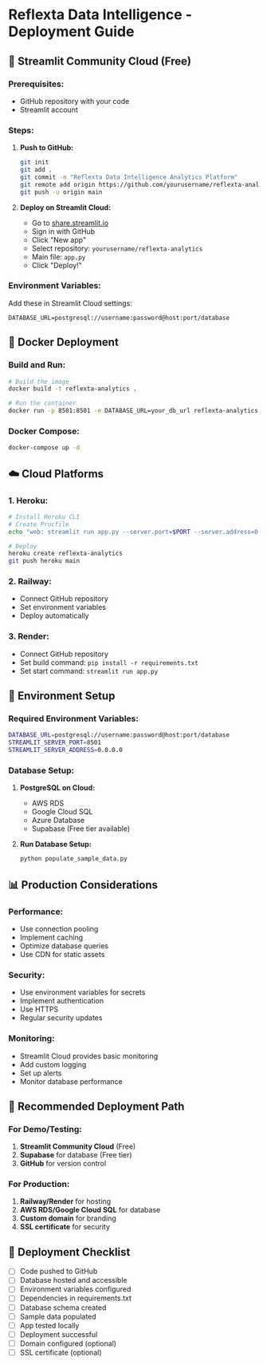 # Reflexta Data Intelligence - Deployment Guide

## 🚀 Streamlit Community Cloud (Free)

### Prerequisites:
- GitHub repository with your code
- Streamlit account

### Steps:
1. **Push to GitHub:**
   ```bash
   git init
   git add .
   git commit -m "Reflexta Data Intelligence Analytics Platform"
   git remote add origin https://github.com/yourusername/reflexta-analytics.git
   git push -u origin main
   ```

2. **Deploy on Streamlit Cloud:**
   - Go to [share.streamlit.io](https://share.streamlit.io)
   - Sign in with GitHub
   - Click "New app"
   - Select repository: `yourusername/reflexta-analytics`
   - Main file: `app.py`
   - Click "Deploy!"

### Environment Variables:
Add these in Streamlit Cloud settings:
```
DATABASE_URL=postgresql://username:password@host:port/database
```

## 🐳 Docker Deployment

### Build and Run:
```bash
# Build the image
docker build -t reflexta-analytics .

# Run the container
docker run -p 8501:8501 -e DATABASE_URL=your_db_url reflexta-analytics
```

### Docker Compose:
```bash
docker-compose up -d
```

## ☁️ Cloud Platforms

### 1. **Heroku:**
```bash
# Install Heroku CLI
# Create Procfile
echo "web: streamlit run app.py --server.port=$PORT --server.address=0.0.0.0" > Procfile

# Deploy
heroku create reflexta-analytics
git push heroku main
```

### 2. **Railway:**
- Connect GitHub repository
- Set environment variables
- Deploy automatically

### 3. **Render:**
- Connect GitHub repository
- Set build command: `pip install -r requirements.txt`
- Set start command: `streamlit run app.py`

## 🔧 Environment Setup

### Required Environment Variables:
```bash
DATABASE_URL=postgresql://username:password@host:port/database
STREAMLIT_SERVER_PORT=8501
STREAMLIT_SERVER_ADDRESS=0.0.0.0
```

### Database Setup:
1. **PostgreSQL on Cloud:**
   - AWS RDS
   - Google Cloud SQL
   - Azure Database
   - Supabase (Free tier available)

2. **Run Database Setup:**
   ```bash
   python populate_sample_data.py
   ```

## 📊 Production Considerations

### Performance:
- Use connection pooling
- Implement caching
- Optimize database queries
- Use CDN for static assets

### Security:
- Use environment variables for secrets
- Implement authentication
- Use HTTPS
- Regular security updates

### Monitoring:
- Streamlit Cloud provides basic monitoring
- Add custom logging
- Set up alerts
- Monitor database performance

## 🎯 Recommended Deployment Path

### For Demo/Testing:
1. **Streamlit Community Cloud** (Free)
2. **Supabase** for database (Free tier)
3. **GitHub** for version control

### For Production:
1. **Railway/Render** for hosting
2. **AWS RDS/Google Cloud SQL** for database
3. **Custom domain** for branding
4. **SSL certificate** for security

## 📝 Deployment Checklist

- [ ] Code pushed to GitHub
- [ ] Database hosted and accessible
- [ ] Environment variables configured
- [ ] Dependencies in requirements.txt
- [ ] Database schema created
- [ ] Sample data populated
- [ ] App tested locally
- [ ] Deployment successful
- [ ] Domain configured (optional)
- [ ] SSL certificate (optional)
